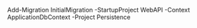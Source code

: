 Add-Migration InitialMigration -StartupProject WebAPI -Context ApplicationDbContext -Project Persistence